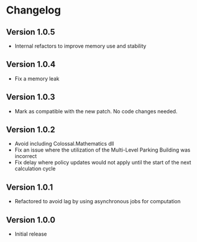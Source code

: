 # Changelog

## Version 1.0.5

- Internal refactors to improve memory use and stability

## Version 1.0.4

- Fix a memory leak

## Version 1.0.3

- Mark as compatible with the new patch. No code changes needed.

## Version 1.0.2

- Avoid including Colossal.Mathematics dll
- Fix an issue where the utilization of the Multi-Level Parking Building was incorrect
- Fix delay where policy updates would not apply until the start of the next calculation cycle

## Version 1.0.1

- Refactored to avoid lag by using asynchronous jobs for computation

## Version 1.0.0

- Initial release
